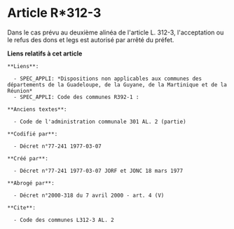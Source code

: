 # Article R*312-3

Dans le cas prévu au deuxième alinéa de l'article L. 312-3, l'acceptation ou le refus des dons et legs est autorisé par
arrêté du préfet.

**Liens relatifs à cet article**

	**Liens**:

	  - SPEC_APPLI: *Dispositions non applicables aux communes des départements de la Guadeloupe, de la Guyane, de la Martinique et de la Réunion*
	  - SPEC_APPLI: Code des communes R392-1 :

	**Anciens textes**:

	  - Code de l'administration communale 301 AL. 2 (partie)

	**Codifié par**:

	  - Décret n°77-241 1977-03-07

	**Créé par**:

	  - Décret n°77-241 1977-03-07 JORF et JONC 18 mars 1977

	**Abrogé par**:

	  - Décret n°2000-318 du 7 avril 2000 - art. 4 (V)

	**Cite**:

	  - Code des communes L312-3 AL. 2
